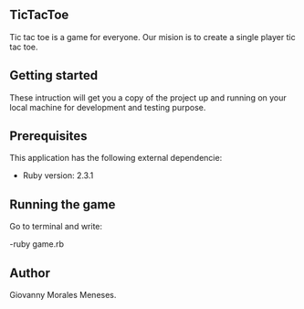 ## TicTacToe 

Tic tac toe is a game for everyone. Our mision is to create a single player tic tac toe. 

## Getting started

These intruction will get you a copy of the project up and running on your local machine
for development and testing purpose.

## Prerequisites

This application has the following external dependencie:

- Ruby version: 2.3.1

## Running the game

Go to terminal and write: 

-ruby game.rb

## Author

Giovanny Morales Meneses.